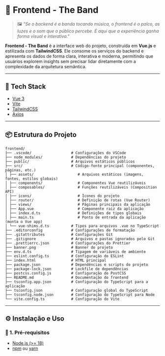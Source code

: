# 🎨 Frontend - The Band  

> 🖼️ *"Se o backend é a banda tocando música, o frontend é o palco, as luzes e o som que o público percebe. É aqui que a experiência ganha forma visual e interativa."*  

**Frontend - The Band** é a interface web do projeto, construída em **Vue.js** e estilizada com **TailwindCSS**. Ele consome os serviços do backend e apresenta os dados de forma clara, interativa e moderna, permitindo que usuários explorem insights sem precisar lidar diretamente com a complexidade da arquitetura semântica.  

---

## 🚀 Tech Stack  

* [Vue 3](https://vuejs.org/) 
* [Vite](https://vitejs.dev/)  
* [TailwindCSS](https://tailwindcss.com/)  
* [Axios](https://axios-http.com/) 
 

---

## 📦 Estrutura do Projeto  

```
frontend/
├── .vscode/                  # Configurações do VSCode
├── node_modules/             # Dependências do projeto
├── public/                   # Arquivos estáticos públicos
├── src/                      # Código-fonte principal (componentes, páginas, etc.)
│ ├── assets/                    # Arquivos estáticos (imagens, fontes, estilos globais)
│ ├── components/                # Componentes Vue reutilizáveis
│ ├── composables/               # Funções reutilizáveis (Composition API)
│ ├── icons/                     # Ícones do projeto
│ ├── router/                    # Definição de rotas (Vue Router)
│ ├── views/                     # Páginas principais da aplicação
│ ├── App.vue                    # Componente raiz da aplicação
│ ├── index.d.ts                 # Definições de tipos globais
│ ├── main.ts                    # Ponto de entrada da aplicação (monta o Vue app)
│ └── vue-shims.d.ts          # Tipos para arquivos .vue no TypeScript
├── .editorconfig             # Configurações de formatação
├── .gitattributes            # Configurações Git
├── .gitignore                # Arquivos e pastas ignorados pelo Git
├── .prettierrc.json          # Configurações do Prettier
├── banner.png                # Banner do projeto
├── env.d.ts                  # Tipagem de variáveis de ambiente
├── eslint.config.ts          # Configuração do ESLint
├── index.html                # HTML principal
├── package.json              # Dependências e scripts do projeto
├── package-lock.json         # Lockfile de dependências
├── postcss.config.js         # Configuração do PostCSS
├── README.md                 # Documentação do frontend
├── tsconfig.app.json         # Configuração do TypeScript para a aplicação
├── tsconfig.json             # Configuração global do TypeScript
├── tsconfig.node.json        # Configuração do TypeScript para Node
└── vite.config.ts            # Configuração do Vite
```

---

## ⚙️ Instalação e Uso  

### 🔹 1. Pré-requisitos  

- [Node.js (>= 18)](https://nodejs.org/)  
- [npm](https://www.npmjs.com/) ou [yarn](https://yarnpkg.com/)  
